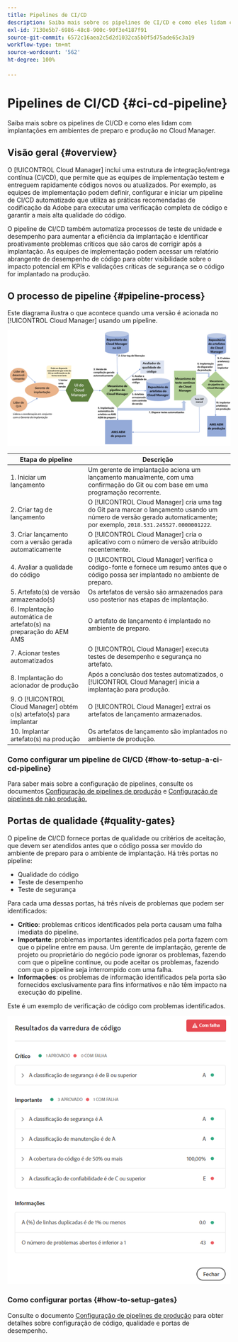 ```yaml
---
title: Pipelines de CI/CD
description: Saiba mais sobre os pipelines de CI/CD e como eles lidam com implantações em ambientes de preparo e produção no Cloud Manager.
exl-id: 7130e5b7-6986-48c8-900c-90f3e4187f91
source-git-commit: 6572c16aea2c5d2d1032ca5b0f5d75ade65c3a19
workflow-type: tm+mt
source-wordcount: '562'
ht-degree: 100%

---
```



# Pipelines de CI/CD {#ci-cd-pipeline}

Saiba mais sobre os pipelines de CI/CD e como eles lidam com implantações em ambientes de preparo e produção no Cloud Manager.

## Visão geral {#overview}

O [!UICONTROL Cloud Manager] inclui uma estrutura de integração/entrega contínua (CI/CD), que permite que as equipes de implementação testem e entreguem rapidamente códigos novos ou atualizados. Por exemplo, as equipes de implementação podem definir, configurar e iniciar um pipeline de CI/CD automatizado que utiliza as práticas recomendadas de codificação da Adobe para executar uma verificação completa de código e garantir a mais alta qualidade do código.

O pipeline de CI/CD também automatiza processos de teste de unidade e desempenho para aumentar a eficiência da implantação e identificar proativamente problemas críticos que são caros de corrigir após a implantação. As equipes de implementação podem acessar um relatório abrangente de desempenho de código para obter visibilidade sobre o impacto potencial em KPIs e validações críticas de segurança se o código for implantado na produção.

## O processo de pipeline {#pipeline-process}

Este diagrama ilustra o que acontece quando uma versão é acionada no [!UICONTROL Cloud Manager] usando um pipeline.

![O processo de pipeline](/help/assets/screen_shot_2018-05-30at82457pm.png)

| Etapa do pipeline | Descrição |
|---|---|
| 1. Iniciar um lançamento | Um gerente de implantação aciona um lançamento manualmente, com uma confirmação do Git ou com base em uma programação recorrente. |
| 2. Criar tag de lançamento | O [!UICONTROL Cloud Manager] cria uma tag do Git para marcar o lançamento usando um número de versão gerado automaticamente; por exemplo, `2018.531.245527.0000001222`. |
| 3. Criar lançamento com a versão gerada automaticamente | O [!UICONTROL Cloud Manager] cria o aplicativo com o número de versão atribuído recentemente. |
| 4. Avaliar a qualidade do código | O [!UICONTROL Cloud Manager] verifica o código-fonte e fornece um resumo antes que o código possa ser implantado no ambiente de preparo. |
| 5. Artefato(s) de versão armazenado(s) | Os artefatos de versão são armazenados para uso posterior nas etapas de implantação. |
| 6. Implantação automática de artefato(s) na preparação do AEM AMS | O artefato de lançamento é implantado no ambiente de preparo. |
| 7. Acionar testes automatizados | O [!UICONTROL Cloud Manager] executa testes de desempenho e segurança no artefato. |
| 8. Implantação do acionador de produção | Após a conclusão dos testes automatizados, o [!UICONTROL Cloud Manager] inicia a implantação para produção. |
| 9. O [!UICONTROL Cloud Manager] obtém o(s) artefato(s) para implantar | O [!UICONTROL Cloud Manager] extrai os artefatos de lançamento armazenados. |
| 10. Implantar artefato(s) na produção | Os artefatos de lançamento são implantados no ambiente de produção. |

### Como configurar um pipeline de CI/CD {#how-to-setup-a-ci-cd-pipeline}

Para saber mais sobre a configuração de pipelines, consulte os documentos [Configuração de pipelines de produção](/help/using/production-pipelines.md) e [Configuração de pipelines de não produção.](/help/using/non-production-pipelines.md)

## Portas de qualidade {#quality-gates}

O pipeline de CI/CD fornece portas de qualidade ou critérios de aceitação, que devem ser atendidos antes que o código possa ser movido do ambiente de preparo para o ambiente de implantação. Há três portas no pipeline:

* Qualidade do código
* Teste de desempenho
* Teste de segurança

Para cada uma dessas portas, há três níveis de problemas que podem ser identificados:

* **Crítico**: problemas críticos identificados pela porta causam uma falha imediata do pipeline.
* **Importante**: problemas importantes identificados pela porta fazem com que o pipeline entre em pausa. Um gerente de implantação, gerente de projeto ou proprietário do negócio pode ignorar os problemas, fazendo com que o pipeline continue, ou pode aceitar os problemas, fazendo com que o pipeline seja interrompido com uma falha.
* **Informações**: os problemas de informação identificados pela porta são fornecidos exclusivamente para fins informativos e não têm impacto na execução do pipeline.

Este é um exemplo de verificação de código com problemas identificados.

![Exemplo de verificação de código](/help/assets/quality-gate-failed.png)

### Como configurar portas {#how-to-setup-gates}

Consulte o documento [Configuração de pipelines de produção](/help/using/production-pipelines.md) para obter detalhes sobre configuração de código, qualidade e portas de desempenho.
